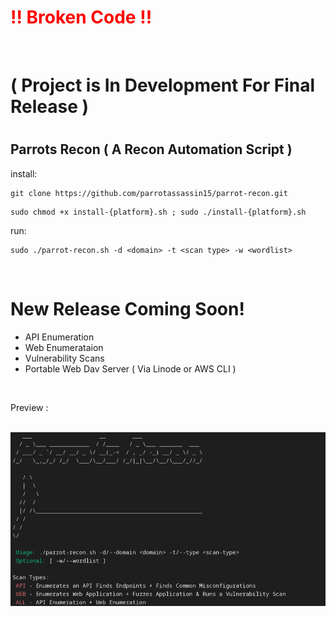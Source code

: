 <h1 style="color: red;"> !! Broken Code !! </h1> <br> <h1> ( Project is In Development For Final Release ) <h1> 

## Parrots Recon ( A Recon Automation Script )

install:
```
git clone https://github.com/parrotassassin15/parrot-recon.git
```

```
sudo chmod +x install-{platform}.sh ; sudo ./install-{platform}.sh
```

run: 
```
sudo ./parrot-recon.sh -d <domain> -t <scan type> -w <wordlist>
```

<br>

# New Release Coming Soon! 

- API Enumeration 
- Web Enumerataion 
- Vulnerability Scans 
- Portable Web Dav Server ( Via Linode or AWS CLI )

<br>

Preview :

<br>

<img src="parrot-recon.png"/>
